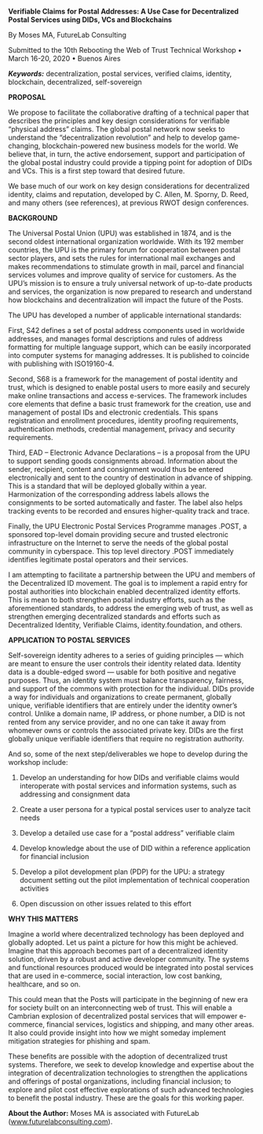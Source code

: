 **Verifiable Claims** **for Postal Addresses: A Use Case for
Decentralized Postal Services using DIDs, VCs and Blockchains**

By Moses MA, FutureLab Consulting

Submitted to the 10th Rebooting the Web of Trust Technical Workshop •
March 16-20, 2020 • Buenos Aires

***Keywords:*** decentralization, postal services, verified claims,
identity, blockchain, decentralized, self-sovereign

**PROPOSAL**

We propose to facilitate the collaborative drafting of a technical paper
that describes the principles and key design considerations for
verifiable “physical address” claims. The global postal network now
seeks to understand the “decentralization revolution” and help to
develop game-changing, blockchain-powered new business models for the
world. We believe that, in turn, the active endorsement, support and
participation of the global postal industry could provide a tipping
point for adoption of DIDs and VCs. This is a first step toward that
desired future.

We base much of our work on key design considerations for decentralized
identity, claims and reputation, developed by C. Allen, M. Sporny, D.
Reed, and many others (see references), at previous RWOT design
conferences.

**BACKGROUND**

The Universal Postal Union (UPU) was established in 1874, and is the
second oldest international organization worldwide. With its 192 member
countries, the UPU is the primary forum for cooperation between postal
sector players, and sets the rules for international mail exchanges and
makes recommendations to stimulate growth in mail, parcel and financial
services volumes and improve quality of service for customers. As the
UPU’s mission is to ensure a truly universal network of up-to-date
products and services, the organization is now prepared to research and
understand how blockchains and decentralization will impact the future
of the Posts.

The UPU has developed a number of applicable international standards:

First, S42 defines a set of postal address components used in worldwide
addresses, and manages formal descriptions and rules of address
formatting for multiple language support, which can be easily
incorporated into computer systems for managing addresses. It is
published to coincide with publishing with ISO19160-4.

Second, S68 is a framework for the management of postal identity and
trust, which is designed to enable postal users to more easily and
securely make online transactions and access e-services. The framework
includes core elements that define a basic trust framework for the
creation, use and management of postal IDs and electronic credentials.
This spans registration and enrollment procedures, identity proofing
requirements, authentication methods, credential management, privacy and security requirements.

Third, EAD – Electronic Advance Declarations – is a proposal from the
UPU to support sending goods consignments abroad. Information about the
sender, recipient, content and consignment would thus be entered
electronically and sent to the country of destination in advance of
shipping. This is a standard that will be deployed globally within a
year. Harmonization of the corresponding address labels allows the consignments to be sorted automatically and
faster. The label also helps tracking events to be recorded and ensures
higher-quality track and trace.

Finally, the UPU Electronic Postal Services Programme manages .POST, a
sponsored top-level domain providing secure and trusted electronic
infrastructure on the Internet to serve the needs of the global postal
community in cyberspace. This top level directory .POST immediately
identifies legitimate postal operators and their services.

I am attempting to facilitate a partnership between the UPU and members
of the Decentralized ID movement. The goal is to implement a rapid entry
for postal authorities into blockchain enabled decentralized identity
efforts. This is mean to both strengthen postal industry efforts, such
as the aforementioned standards, to address the emerging web of trust,
as well as strengthen emerging decentralized standards and efforts such
as Decentralized Identity, Verifiable Claims, identity.foundation, and
others.

**APPLICATION TO POSTAL SERVICES**

Self-sovereign identity adheres to a series of guiding principles —
which are meant to ensure the user controls their identity related data.
Identity data is a double-edged sword — usable for both positive and
negative purposes. Thus, an identity system must balance transparency,
fairness, and support of the commons with protection for the individual.
DIDs provide a way for individuals and organizations to create
permanent, globally unique, verifiable identifiers that are entirely
under the identity owner’s control. Unlike a domain name, IP address, or
phone number, a DID is not rented from any service provider, and no one
can take it away from whomever owns or controls the associated private
key. DIDs are the first globally unique verifiable identifiers that
require no registration authority.

And so, some of the next step/deliverables we hope to develop during the
workshop include:

1.  Develop an understanding for how DIDs and verifiable claims would
    interoperate with postal services and information systems, such as
    addressing and consignment data

2.  Create a user persona for a typical postal services user to analyze
    tacit needs

3.  Develop a detailed use case for a “postal address” verifiable claim

4.  Develop knowledge about the use of DID within a reference
    application for financial inclusion

5.  Develop a pilot development plan (PDP) for the UPU: a strategy
    document setting out the pilot implementation of technical
    cooperation activities

6.  Open discussion on other issues related to this effort

**WHY THIS MATTERS**

Imagine a world where decentralized technology has been deployed and
globally adopted. Let us paint a picture for how this might be achieved.
Imagine that this approach becomes part of a decentralized identity
solution, driven by a robust and active developer community. The systems
and functional resources produced would be integrated into postal
services that are used in e-commerce, social interaction, low cost
banking, healthcare, and so on.

This could mean that the Posts will participate in the beginning of new
era for society built on an interconnecting web of trust. This will
enable a Cambrian explosion of decentralized postal services that will
empower e-commerce, financial services, logistics and shipping, and many
other areas. It also could provide insight into how we might someday
implement mitigation strategies for phishing and spam.

These benefits are possible with the adoption of decentralized trust
systems. Therefore, we seek to develop knowledge and expertise about the
integration of decentralization technologies to strengthen the
applications and offerings of postal organizations, including financial
inclusion; to explore and pilot cost effective explorations of such
advanced technologies to benefit the postal industry. These are the
goals for this working paper.

**About the Author:** Moses MA is associated with FutureLab
(www.futurelabconsulting.com).

